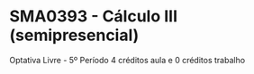 # SMA0393 - Cálculo III (semipresencial)
Optativa Livre - 5º Período
4 créditos aula e 0 créditos trabalho
